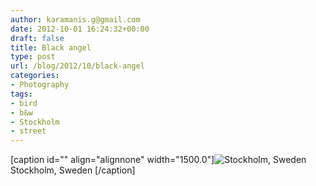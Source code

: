 ```yaml
---
author: karamanis.g@gmail.com
date: 2012-10-01 16:24:32+00:00
draft: false
title: Black angel
type: post
url: /blog/2012/10/black-angel
categories:
- Photography
tags:
- bird
- b&w
- Stockholm
- street
---
```


[caption id="" align="alignnone" width="1500.0"]![ Stockholm, Sweden ](https://images.squarespace-cdn.com/content/v1/4f3f61bae4b063b909445965/1349108695700-03SSL5OSQ64U28MUZ75G/ke17ZwdGBToddI8pDm48kF9aEDQaTpZHfWEO2zppK7Z7gQa3H78H3Y0txjaiv_0fDoOvxcdMmMKkDsyUqMSsMWxHk725yiiHCCLfrh8O1z5QPOohDIaIeljMHgDF5CVlOqpeNLcJ80NK65_fV7S1UX7HUUwySjcPdRBGehEKrDf5zebfiuf9u6oCHzr2lsfYZD7bBzAwq_2wCJyqgJebgg/20120922-R0011940.jpg?format=original)
 Stockholm, Sweden [/caption]
